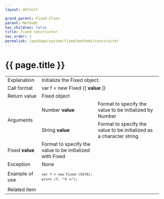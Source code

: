```yaml
---
layout: default

grand_parent: Fixed Class
parent: Methods
has_children: false
title: Fixed constructor
nav_order: 1
permalink: /package/system/fixed/methods/constructor
---
```

# {{ page.title }}


<table>
  <tr>
    <td>Explanation</td>
    <td colspan="2">Initialize the Fixed object.</td>
  </tr>
  <tr>
    <td>Call format</td>
    <td colspan="2">var f = new Fixed ([ <b>value</b> ])</td>
  </tr>
  <tr>
    <td>Return value</td>
    <td colspan="2">Fixed object</td>
  </tr>  
  <tr>
    <td rowspan="2">Arguments</td>
    <td>Number <b>value</b></td>
    <td>Format to specify the value to be initialized by Number</td>
  </tr>
  <tr>
    <td>String <b>value</b></td>
    <td>Format to specify the value to be initialized as a character string</td>
  </tr>
   <tr>
    <td>Fixed <b>value</b></td>
    <td>Format to specify the value to be initialized with Fixed</td>
  </tr>
  <tr>
    <td>Exception</td>
    <td colspan="2">None</td>
  </tr>
  <tr>
    <td>Example of use</td>
    <td colspan="2"><code><pre>var f = new Fixed (5678);
print (f, "￥ n");</pre></code></td>
  </tr>
  <tr>
    <td>Related item</td>
    <td colspan="2"></td>
  </tr>
</table>



